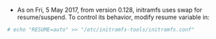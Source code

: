 - As on Fri, 5 May 2017, from version 0.128, initramfs uses swap for resume/suspend. To control its behavior, modify resume variable in:
```bash
# echo "RESUME=auto" >> "/etc/initramfs-tools/initramfs.conf"
```
